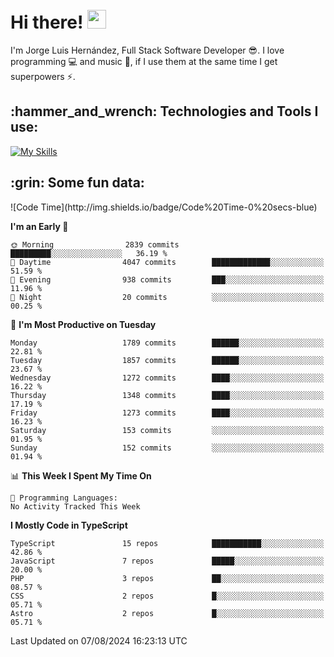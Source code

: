 <h1 align="left">
 <abc>
  <br>Hi there! <img src="https://user-images.githubusercontent.com/42378118/110234147-e3259600-7f4e-11eb-95be-0c4047144dea.gif" width="30"><br>
 </abc>
</h1>

I'm Jorge Luis Hernández, Full Stack Software Developer :sunglasses:. I love programming :computer: and music :musical_score:, if I use them at the same time I get superpowers :zap:. 


<h2 align="left">:hammer_and_wrench: Technologies and Tools I use:</h2>

[![My Skills](https://skillicons.dev/icons?i=js,ts,html,css,py,vue,react,next,nest,postgres,mysql)](https://skillicons.dev)

<h2 align="left">:grin: Some fun data:</h2>
<!--START_SECTION:waka-->
![Code Time](http://img.shields.io/badge/Code%20Time-0%20secs-blue)

**I'm an Early 🐤** 

```text
🌞 Morning                2839 commits        █████████░░░░░░░░░░░░░░░░   36.19 % 
🌆 Daytime                4047 commits        █████████████░░░░░░░░░░░░   51.59 % 
🌃 Evening                938 commits         ███░░░░░░░░░░░░░░░░░░░░░░   11.96 % 
🌙 Night                  20 commits          ░░░░░░░░░░░░░░░░░░░░░░░░░   00.25 % 
```
📅 **I'm Most Productive on Tuesday** 

```text
Monday                   1789 commits        ██████░░░░░░░░░░░░░░░░░░░   22.81 % 
Tuesday                  1857 commits        ██████░░░░░░░░░░░░░░░░░░░   23.67 % 
Wednesday                1272 commits        ████░░░░░░░░░░░░░░░░░░░░░   16.22 % 
Thursday                 1348 commits        ████░░░░░░░░░░░░░░░░░░░░░   17.19 % 
Friday                   1273 commits        ████░░░░░░░░░░░░░░░░░░░░░   16.23 % 
Saturday                 153 commits         ░░░░░░░░░░░░░░░░░░░░░░░░░   01.95 % 
Sunday                   152 commits         ░░░░░░░░░░░░░░░░░░░░░░░░░   01.94 % 
```


📊 **This Week I Spent My Time On** 

```text
💬 Programming Languages: 
No Activity Tracked This Week
```

**I Mostly Code in TypeScript** 

```text
TypeScript               15 repos            ███████████░░░░░░░░░░░░░░   42.86 % 
JavaScript               7 repos             █████░░░░░░░░░░░░░░░░░░░░   20.00 % 
PHP                      3 repos             ██░░░░░░░░░░░░░░░░░░░░░░░   08.57 % 
CSS                      2 repos             █░░░░░░░░░░░░░░░░░░░░░░░░   05.71 % 
Astro                    2 repos             █░░░░░░░░░░░░░░░░░░░░░░░░   05.71 % 
```




 Last Updated on 07/08/2024 16:23:13 UTC
<!--END_SECTION:waka-->
